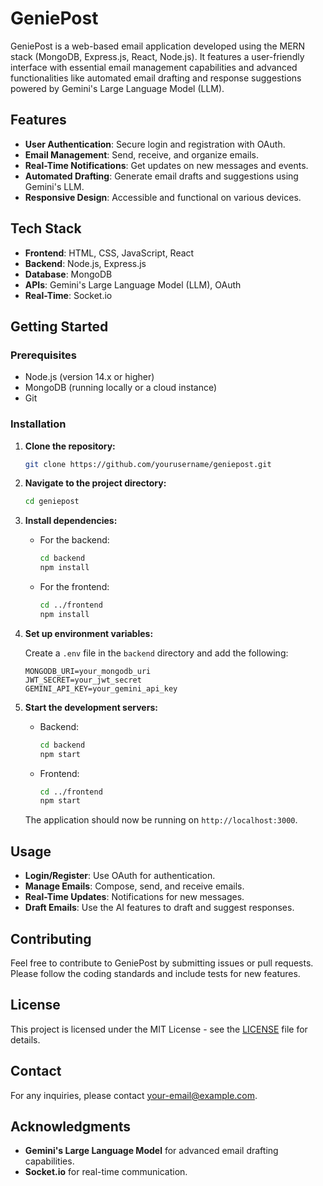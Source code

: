 # GeniePost

GeniePost is a web-based email application developed using the MERN stack (MongoDB, Express.js, React, Node.js). It features a user-friendly interface with essential email management capabilities and advanced functionalities like automated email drafting and response suggestions powered by Gemini's Large Language Model (LLM).

## Features

- **User Authentication**: Secure login and registration with OAuth.
- **Email Management**: Send, receive, and organize emails.
- **Real-Time Notifications**: Get updates on new messages and events.
- **Automated Drafting**: Generate email drafts and suggestions using Gemini's LLM.
- **Responsive Design**: Accessible and functional on various devices.

## Tech Stack

- **Frontend**: HTML, CSS, JavaScript, React
- **Backend**: Node.js, Express.js
- **Database**: MongoDB
- **APIs**: Gemini's Large Language Model (LLM), OAuth
- **Real-Time**: Socket.io

## Getting Started

### Prerequisites

- Node.js (version 14.x or higher)
- MongoDB (running locally or a cloud instance)
- Git

### Installation

1. **Clone the repository:**

    ```bash
    git clone https://github.com/yourusername/geniepost.git
    ```

2. **Navigate to the project directory:**

    ```bash
    cd geniepost
    ```

3. **Install dependencies:**

    - For the backend:

        ```bash
        cd backend
        npm install
        ```

    - For the frontend:

        ```bash
        cd ../frontend
        npm install
        ```

4. **Set up environment variables:**

    Create a `.env` file in the `backend` directory and add the following:

    ```
    MONGODB_URI=your_mongodb_uri
    JWT_SECRET=your_jwt_secret
    GEMINI_API_KEY=your_gemini_api_key
    ```

5. **Start the development servers:**

    - Backend:

        ```bash
        cd backend
        npm start
        ```

    - Frontend:

        ```bash
        cd ../frontend
        npm start
        ```

    The application should now be running on `http://localhost:3000`.

## Usage

- **Login/Register**: Use OAuth for authentication.
- **Manage Emails**: Compose, send, and receive emails.
- **Real-Time Updates**: Notifications for new messages.
- **Draft Emails**: Use the AI features to draft and suggest responses.

## Contributing

Feel free to contribute to GeniePost by submitting issues or pull requests. Please follow the coding standards and include tests for new features.

## License

This project is licensed under the MIT License - see the [LICENSE](LICENSE) file for details.

## Contact

For any inquiries, please contact [your-email@example.com](mailto:your-email@example.com).

## Acknowledgments

- **Gemini's Large Language Model** for advanced email drafting capabilities.
- **Socket.io** for real-time communication.

